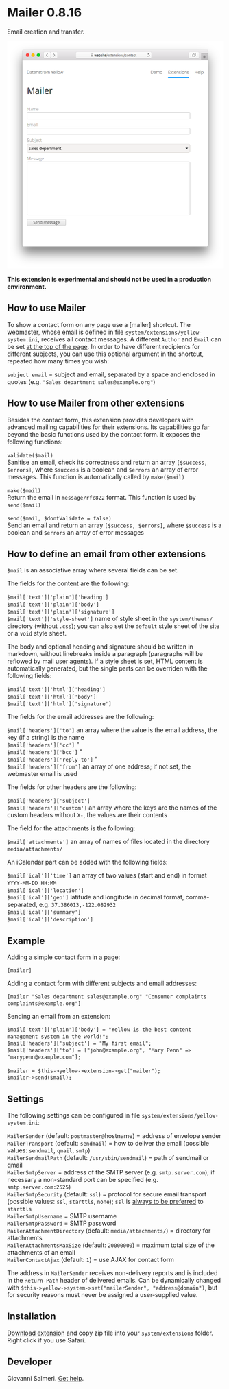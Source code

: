 # Mailer 0.8.16

Email creation and transfer.

<p align="center"><img src="mailer-screenshot.png?raw=true" alt="Screenshot"></p>

**This extension is experimental and should not be used in a production environment.**

## How to use Mailer

To show a contact form on any page use a [mailer] shortcut. The webmaster, whose email is defined in file `system/extensions/yellow-system.ini`, receives all contact messages. A different `Author` and `Email` can be set [at the top of the page](https://github.com/datenstrom/yellow-extensions/tree/master/source/core#settings). In order to have different recipients for different subjects, you can use this optional argument in the shortcut, repeated how many times you wish:

`subject email` = subject and email, separated by a space and enclosed in quotes (e.g. `"Sales department sales@example.org"`)

## How to use Mailer from other extensions

Besides the contact form, this extension provides developers with advanced mailing capabilities for their extensions. Its capabilities go far beyond the basic functions used by the contact form. It exposes the following functions:

`validate($mail)`  
Sanitise an email, check its correctness and return an array `[$success, $errors]`, where `$success` is a boolean and `$errors` an array of error messages. This function is automatically called by `make($mail)`

`make($mail)`  
Return the email in `message/rfc822` format. This function is used by `send($mail)`

`send($mail, $dontValidate = false)`  
Send an email and return an array `[$success, $errors]`, where `$success` is a boolean and `$errors` an array of error messages

## How to define an email from other extensions

`$mail` is an associative array where several fields can be set.

The fields for the content are the following:

`$mail['text']['plain']['heading']`  
`$mail['text']['plain']['body']`  
`$mail['text']['plain']['signature']`  
`$mail['text']['style-sheet']` name of style sheet in the `system/themes/` directory (without `.css`); you can also set the `default` style sheet of the site or a `void` style sheet.

The body and optional heading and signature should be written in markdown, without linebreaks inside a paragraph (paragraphs will be reflowed by mail user agents). If a style sheet is set, HTML content is automatically generated, but the single parts can be overriden with the following fields:

`$mail['text']['html']['heading']`  
`$mail['text']['html']['body']`  
`$mail['text']['html']['signature']`  

The fields for the email addresses are the following:

`$mail['headers']['to']` an array where the value is the email address, the key (if a string) is the name  
`$mail['headers']['cc']` "  
`$mail['headers']['bcc']` "  
`$mail['headers']['reply-to']` "  
`$mail['headers']['from']` an array of one address; if not set, the webmaster email is used  

The fields for other headers are the following:

`$mail['headers']['subject']`  
`$mail['headers']['custom']` an array where the keys are the names of the custom headers without `X-`, the values are their contents  

The field for the attachments is the following:

`$mail['attachments']` an array of names of files located in the directory `media/attachments/`  

An iCalendar part can be added with the following fields:

`$mail['ical']['time']` an array of two values (start and end) in format `YYYY-MM-DD HH:MM`  
`$mail['ical']['location']`  
`$mail['ical']['geo']` latitude and longitude in decimal format, comma-separated, e.g. `37.386013,-122.082932`  
`$mail['ical']['summary']`  
`$mail['ical']['description']`  

## Example

Adding a simple contact form in a page:

```
[mailer]
```

Adding a contact form with different subjects and email addresses:

```
[mailer "Sales department sales@example.org" "Consumer complaints complaints@example.org"]
```

Sending an email from an extension:

```
$mail['text']['plain']['body'] = "Yellow is the best content management system in the world!";
$mail['headers']['subject'] = "My first email";
$mail['headers']['to'] = ["john@example.org", "Mary Penn" => "marypenn@example.com"];

$mailer = $this->yellow->extension->get("mailer");
$mailer->send($mail);
```

## Settings

The following settings can be configured in file `system/extensions/yellow-system.ini`:

`MailerSender` (default:  `postmaster@`hostname) =  address of envelope sender  
`MailerTransport` (default:  `sendmail`) =  how to deliver the email (possible values: `sendmail`, `qmail`, `smtp`)  
`MailerSendmailPath` (default:  `/usr/sbin/sendmail`) = path of sendmail or qmail  
`MailerSmtpServer` = address of the SMTP server (e.g. `smtp.server.com`); if necessary a non-standard port can be specified (e.g. `smtp.server.com:2525`)  
`MailerSmtpSecurity` (default:  `ssl`) = protocol for secure email transport (possible values: `ssl`, `starttls`,  `none`); `ssl` is [always to be preferred](https://nostarttls.secvuln.info/) to `starttls`  
`MailerSmtpUsername` = SMTP username  
`MailerSmtpPassword` = SMTP password  
`MailerAttachmentDirectory` (default:  `media/attachments/`) = directory for attachments  
`MailerAttachmentsMaxSize` (default:  `20000000`) = maximum total size of the attachments of an email  
`MailerContactAjax` (default:  `1`) = use AJAX for contact form  

The address in `MailerSender` receives non-delivery reports and is included in the `Return-Path` header of delivered emails. Can be dynamically changed with `$this->yellow->system->set("mailerSender", "address@domain")`, but for security reasons must never be assigned a user-supplied value.

## Installation

[Download extension](https://github.com/GiovanniSalmeri/yellow-mailer/archive/master.zip) and copy zip file into your `system/extensions` folder. Right click if you use Safari.

## Developer

Giovanni Salmeri. [Get help](https://github.com/GiovanniSalmeri/yellow-mailer/issues).
